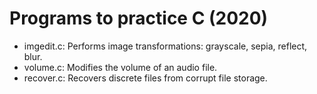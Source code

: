 # Programs to practice C (2020)

- imgedit.c: Performs image transformations: grayscale, sepia, reflect, blur.
- volume.c: Modifies the volume of an audio file.
- recover.c: Recovers discrete files from corrupt file storage.